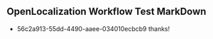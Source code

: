 ## OpenLocalization Workflow Test MarkDown
* 56c2a913-55dd-4490-aaee-034010ecbcb9 thanks!

<!--HONumber=Aug16_HO1-->


